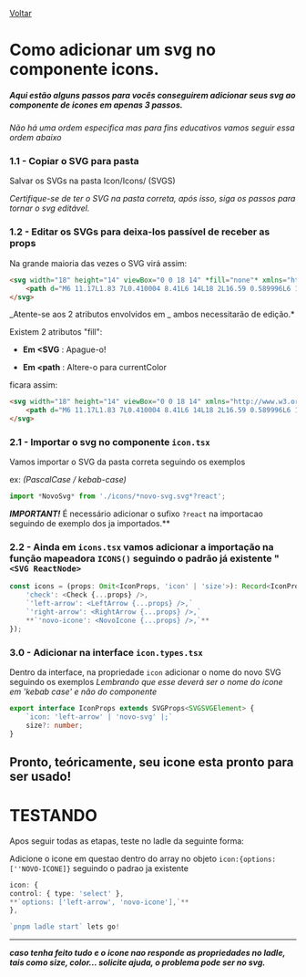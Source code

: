 [Voltar](../README.md)

# Como adicionar um svg no componente icons.

##### Aqui estão alguns passos para vocês conseguirem adicionar seus svg ao componente de icones em apenas 3 passos.

_Não há uma ordem especifica mas para fins educativos vamos seguir essa ordem abaixo_

### 1.1 - Copiar o SVG para pasta

Salvar os SVGs na pasta Icon/Icons/ (SVGS)

_Certifique-se de ter o SVG na pasta correta, após isso, siga os passos para tornar o svg editável._

### 1.2 - Editar os SVGs para deixa-los passível de receber as props

Na grande maioria das vezes o SVG virá assim:
```html
<svg width="18" height="14" viewBox="0 0 18 14" *fill="none"* xmlns="http://www.w3.org/2000/svg">
    <path d="M6 11.17L1.83 7L0.410004 8.41L6 14L18 2L16.59 0.589996L6 11.17Z" *fill="black"* />
</svg>
```
_Atente-se aos 2 atributos envolvidos em _ ambos necessitarão de edição.\*

Existem 2 atributos "fill":

- **Em <SVG** : Apague-o!

- **Em <path** : Altere-o para currentColor

ficara assim:
```html
<svg width="18" height="14" viewBox="0 0 18 14" xmlns="http://www.w3.org/2000/svg">
    <path d="M6 11.17L1.83 7L0.410004 8.41L6 14L18 2L16.59 0.589996L6 11.17Z" fill="currentColor"/>
</svg>
```

### 2.1 - Importar o svg no componente `icon.tsx`

Vamos importar o SVG da pasta correta seguindo os exemplos

ex:
_(PascalCase / kebab-case)_
```javascript
import *NovoSvg* from './icons/*novo-svg.svg*?react';
```

**_IMPORTANT!_**
É necessário adicionar o sufixo `?react` na importacao seguindo de exemplo dos ja importados.\*\*

### 2.2 - Ainda em `icons.tsx` vamos adicionar a importação na função mapeadora `ICONS()` seguindo o padrão já existente " `<SVG ReactNode>`

```typescript
const icons = (props: Omit<IconProps, 'icon' | 'size'>): Record<IconProps['icon'], React.ReactNode> => ({
    'check': <Check {...props} />,
    `'left-arrow': <LeftArrow {...props} />,`
    `'right-arrow': <RightArrow {...props} />,`
    **`'novo-icone': <NovoIcone {...props} />,`**
});
```

### 3.0 - Adicionar na interface `icon.types.tsx`

Dentro da interface, na propriedade `icon` adicionar o nome do novo SVG seguindo os exemplos
_Lembrando que esse deverá ser o nome do icone em 'kebab case' e não do componente_

```typescript
export interface IconProps extends SVGProps<SVGSVGElement> {
    `icon: 'left-arrow' | 'novo-svg' |;`
    size?: number;
}
```

## Pronto, teóricamente, seu icone esta pronto para ser usado!

# TESTANDO

Apos seguir todas as etapas, teste no ladle da seguinte forma:

Adicione o icone em questao dentro do array no objeto `icon:{options:[''NOVO-ICONE]}` seguindo o padrao ja existente
```typescript
icon: {
control: { type: 'select' },
**`options: ['left-arrow', 'novo-icone'],`**
},

`pnpm ladle start` lets go!
```
---

**_caso tenha feito tudo e o icone nao responde as propriedades no ladle, tais como size, color... solicite ajuda, o problema pode ser no svg._**

